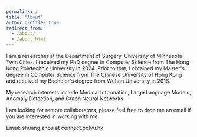 ```yaml
---
permalink: /
title: "About"
author_profile: true
redirect_from: 
  - /about/
  - /about.html
---
```


I am a researcher at the Department of Surgery, University of Minnesota Twin Cities. I received my PhD degree in Computer Science from The Hong Kong Polytechnic University in 2024. Prior to that, I obtained my Master's degree in Computer Science from The Chinese University of Hong Kong and received my Bachelor's degree from Wuhan University in 2018.


My research interests include Medical Informatics, Large Language Models, Anomaly Detection, and Graph Neural Networks


I am looking for remote collaborators, please feel free to drop me an email if you are interested in working with me.

Email: shuang.zhou at connect.polyu.hk



